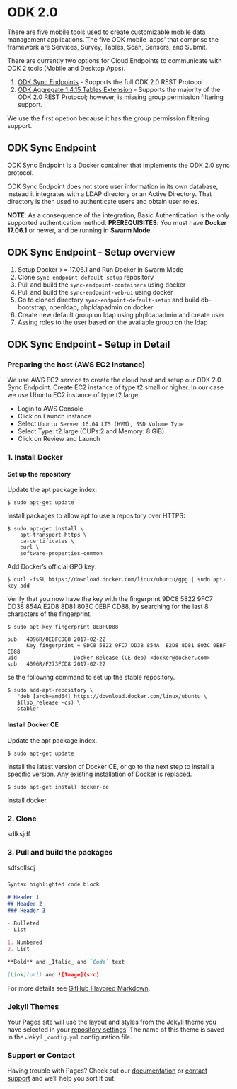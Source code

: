 # ODK 2.0

There are five mobile tools used to create customizable mobile data management applications. The five ODK mobile ‘apps’ that comprise the framework are Services, Survey, Tables, Scan, Sensors, and Submit.

There are currently two options for Cloud Endpoints to communicate with ODK 2 tools (Mobile and Desktop Apps).

1. [ODK Sync Endpoints](http://opendatakit-dev.cs.washington.edu/2_0_tools/release/218/cloud_endpoints#1-Sync-Endpoint) - Supports the full ODK 2.0 REST Protocol
2. [ODK Aggregate 1.4.15 Tables Extension](http://opendatakit-dev.cs.washington.edu/2_0_tools/release/218/cloud_endpoints#2-Aggregate) - Supports the majority of the ODK 2.0 REST Protocol; however, is missing group permission filtering support.

We use the first opetion because it has the group permission filtering support.

## ODK Sync Endpoint

ODK Sync Endpoint is a Docker container that implements the ODK 2.0 sync protocol. 

ODK Sync Endpoint does not store user information in its own database, instead it integrates with a LDAP directory or an Active Directory. That directory is then used to authenticate users and obtain user roles.

**NOTE**: As a consequence of the integration, Basic Authentication is the only supported authentication method.
**PREREQUISITES**: You must have **Docker 17.06.1** or newer, and be running in **Swarm Mode**.



## ODK Sync Endpoint - Setup overview

1. Setup Docker >= 17.06.1 and Run Docker in Swarm Mode
2. Clone `sync-endpoint-default-setup` repository
3. Pull and build the `sync-endpoint-containers` using docker
4. Pull and build the `sync-endpoint-web-ui` using docker
5. Go to cloned directory `sync-endpoint-default-setup` and build db-bootstrap, openldap, phpldapadmin on docker.
6. Create new default group on ldap using phpldapadmin and create user
7. Assing roles to the user based on the available group on the ldap

## ODK Sync Endpoint - Setup in Detail

### Preparing the host (AWS EC2 Instance)
We use AWS EC2 service to create the cloud host and setup our ODK 2.0 Sync Endpoint.
Create EC2 instance of type t2.small or higher. In our case we use Ubuntu EC2 instance of type t2.large
- Login to AWS Console
- Click on Launch instance
- Select `Ubuntu Server 16.04 LTS (HVM), SSD Volume Type`
- Select Type: t2.large (CUPs:2 and Memory: 8 GiB)
- Click on Review and Launch

### 1. Install Docker

#### Set up the repository

Update the apt package index:
```
$ sudo apt-get update
```
Install packages to allow apt to use a repository over HTTPS:
```
$ sudo apt-get install \
    apt-transport-https \
    ca-certificates \
    curl \
    software-properties-common
```
Add Docker’s official GPG key:
```
$ curl -fsSL https://download.docker.com/linux/ubuntu/gpg | sudo apt-key add -

```

Verify that you now have the key with the fingerprint 9DC8 5822 9FC7 DD38 854A E2D8 8D81 803C 0EBF CD88, by searching for the last 8 characters of the fingerprint.
```
$ sudo apt-key fingerprint 0EBFCD88

pub   4096R/0EBFCD88 2017-02-22
      Key fingerprint = 9DC8 5822 9FC7 DD38 854A  E2D8 8D81 803C 0EBF CD88
uid                  Docker Release (CE deb) <docker@docker.com>
sub   4096R/F273FCD8 2017-02-22
```

se the following command to set up the stable repository.

```
$ sudo add-apt-repository \
   "deb [arch=amd64] https://download.docker.com/linux/ubuntu \
   $(lsb_release -cs) \
   stable"

```
#### Install Docker CE

Update the apt package index.
```
$ sudo apt-get update
```
Install the latest version of Docker CE, or go to the next step to install a specific version. Any existing installation of Docker is replaced.
```
$ sudo apt-get install docker-ce
```



Install docker 

### 2. Clone 
sdlksjdf

### 3. Pull and build the packages
sdfsdllsdj

### 



```markdown
Syntax highlighted code block

# Header 1
## Header 2
### Header 3

- Bulleted
- List

1. Numbered
2. List

**Bold** and _Italic_ and `Code` text

[Link](url) and ![Image](src)
```

For more details see [GitHub Flavored Markdown](https://guides.github.com/features/mastering-markdown/).

### Jekyll Themes

Your Pages site will use the layout and styles from the Jekyll theme you have selected in your [repository settings](https://github.com/rajsingh8220/Test/settings). The name of this theme is saved in the Jekyll `_config.yml` configuration file.

### Support or Contact

Having trouble with Pages? Check out our [documentation](https://help.github.com/categories/github-pages-basics/) or [contact support](https://github.com/contact) and we’ll help you sort it out.
